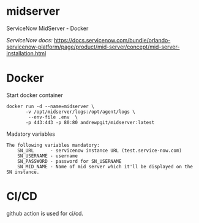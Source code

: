 # midserver
ServiceNow MidServer - Docker

*ServiceNow docs:*
https://docs.servicenow.com/bundle/orlando-servicenow-platform/page/product/mid-server/concept/mid-server-installation.html

# Docker
Start docker container
```
docker run -d --name=midserver \
       -v /opt/midserver/logs:/opt/agent/logs \ 
        --env-file .env  \
       -p 443:443 -p 80:80 andrewpgit/midserver:latest
```
Madatory variables
```
The following variables mandatory:
    SN_URL      - servicenow instance URL (test.service-now.com)
    SN_USERNAME - username 
    SN_PASSWORD - password for SN_USERNAME
    SN_MID_NAME - Name of mid server which it'll be displayed on the SN instance.
```

# CI/CD

github action is used for ci/cd.
